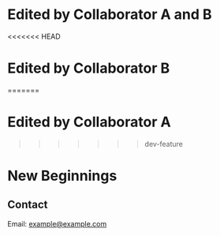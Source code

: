 # Edited by Collaborator A and B
<<<<<<< HEAD
# Edited by Collaborator B
=======
# Edited by Collaborator A
>>>>>>> dev-feature
# New Beginnings
## Contact

Email: example@example.com
